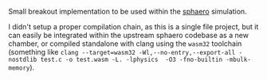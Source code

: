 Small breakout implementation to be used within the [sphaero](https://sphaerophoria.dev/) simulation.

I didn't setup a proper compilation chain, as this is a single file project, but it can easily be integrated within the upstream sphaero codebase as a new chamber, or compiled standalone with clang using the `wasm32` toolchain (something like `clang --target=wasm32 -Wl,--no-entry,--export-all -nostdlib test.c -o test.wasm -L. -lphysics  -O3 -fno-builtin -mbulk-memory`).
